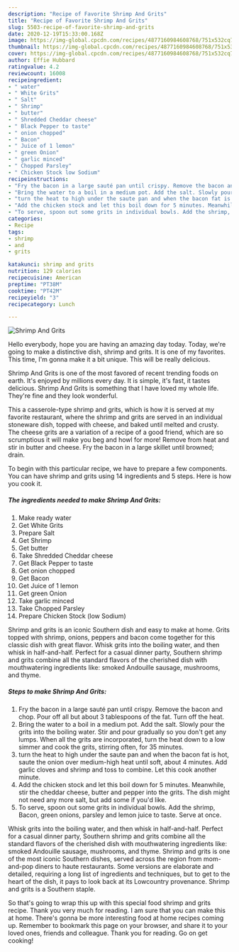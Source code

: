 ```yaml
---
description: "Recipe of Favorite Shrimp And Grits"
title: "Recipe of Favorite Shrimp And Grits"
slug: 5503-recipe-of-favorite-shrimp-and-grits
date: 2020-12-19T15:33:00.168Z
image: https://img-global.cpcdn.com/recipes/4877160984608768/751x532cq70/shrimp-and-grits-recipe-main-photo.jpg
thumbnail: https://img-global.cpcdn.com/recipes/4877160984608768/751x532cq70/shrimp-and-grits-recipe-main-photo.jpg
cover: https://img-global.cpcdn.com/recipes/4877160984608768/751x532cq70/shrimp-and-grits-recipe-main-photo.jpg
author: Effie Hubbard
ratingvalue: 4.2
reviewcount: 16008
recipeingredient:
- " water"
- " White Grits"
- " Salt"
- " Shrimp"
- " butter"
- " Shredded Cheddar cheese"
- " Black Pepper to taste"
- " onion chopped"
- " Bacon"
- " Juice of 1 lemon"
- " green Onion"
- " garlic minced"
- " Chopped Parsley"
- " Chicken Stock low Sodium"
recipeinstructions:
- "Fry the bacon in a large sauté pan until crispy. Remove the bacon and chop. Pour off all but about 3 tablespoons of the fat. Turn off the heat."
- "Bring the water to a boil in a medium pot. Add the salt. Slowly pour the grits into the boiling water. Stir and pour gradually so you don&#39;t get any lumps. When all the grits are incorporated, turn the heat down to a low simmer and cook the grits, stirring often, for 35 minutes."
- "turn the heat to high under the saute pan and when the bacon fat is hot, saute the onion  over medium-high heat until soft, about 4 minutes. Add garlic cloves and shrimp and toss to combine. Let this cook another minute."
- "Add the chicken stock and let this boil down for 5 minutes. Meanwhile, stir the cheddar cheese, butter and pepper into the grits. The dish might not need any more salt, but add some if you&#39;d like."
- "To serve, spoon out some grits in individual bowls. Add the shrimp, Bacon, green onions, parsley and lemon juice to taste.  Serve at once."
categories:
- Recipe
tags:
- shrimp
- and
- grits

katakunci: shrimp and grits 
nutrition: 129 calories
recipecuisine: American
preptime: "PT38M"
cooktime: "PT42M"
recipeyield: "3"
recipecategory: Lunch

---
```



![Shrimp And Grits](https://img-global.cpcdn.com/recipes/4877160984608768/751x532cq70/shrimp-and-grits-recipe-main-photo.jpg)

Hello everybody, hope you are having an amazing day today. Today, we're going to make a distinctive dish, shrimp and grits. It is one of my favorites. This time, I'm gonna make it a bit unique. This will be really delicious.

Shrimp And Grits is one of the most favored of recent trending foods on earth. It's enjoyed by millions every day. It is simple, it's fast, it tastes delicious. Shrimp And Grits is something that I have loved my whole life. They're fine and they look wonderful.

This a casserole-type shrimp and grits, which is how it is served at my favorite restaurant, where the shrimp and grits are served in an individual stoneware dish, topped with cheese, and baked until melted and crusty. The cheese grits are a variation of a recipe of a good friend, which are so scrumptious it will make you beg and howl for more! Remove from heat and stir in butter and cheese. Fry the bacon in a large skillet until browned; drain.


To begin with this particular recipe, we have to prepare a few components. You can have shrimp and grits using 14 ingredients and 5 steps. Here is how you cook it.

<!--inarticleads1-->

##### The ingredients needed to make Shrimp And Grits:

1. Make ready  water
1. Get  White Grits
1. Prepare  Salt
1. Get  Shrimp
1. Get  butter
1. Take  Shredded Cheddar cheese
1. Get  Black Pepper to taste
1. Get  onion chopped
1. Get  Bacon
1. Get  Juice of 1 lemon
1. Get  green Onion
1. Take  garlic minced
1. Take  Chopped Parsley
1. Prepare  Chicken Stock (low Sodium)


Shrimp and grits is an iconic Southern dish and easy to make at home. Grits topped with shrimp, onions, peppers and bacon come together for this classic dish with great flavor. Whisk grits into the boiling water, and then whisk in half-and-half. Perfect for a casual dinner party, Southern shrimp and grits combine all the standard flavors of the cherished dish with mouthwatering ingredients like: smoked Andouille sausage, mushrooms, and thyme. 

<!--inarticleads2-->

##### Steps to make Shrimp And Grits:

1. Fry the bacon in a large sauté pan until crispy. Remove the bacon and chop. Pour off all but about 3 tablespoons of the fat. Turn off the heat.
1. Bring the water to a boil in a medium pot. Add the salt. Slowly pour the grits into the boiling water. Stir and pour gradually so you don&#39;t get any lumps. When all the grits are incorporated, turn the heat down to a low simmer and cook the grits, stirring often, for 35 minutes.
1. turn the heat to high under the saute pan and when the bacon fat is hot, saute the onion  over medium-high heat until soft, about 4 minutes. Add garlic cloves and shrimp and toss to combine. Let this cook another minute.
1. Add the chicken stock and let this boil down for 5 minutes. Meanwhile, stir the cheddar cheese, butter and pepper into the grits. The dish might not need any more salt, but add some if you&#39;d like.
1. To serve, spoon out some grits in individual bowls. Add the shrimp, Bacon, green onions, parsley and lemon juice to taste.  Serve at once.


Whisk grits into the boiling water, and then whisk in half-and-half. Perfect for a casual dinner party, Southern shrimp and grits combine all the standard flavors of the cherished dish with mouthwatering ingredients like: smoked Andouille sausage, mushrooms, and thyme. Shrimp and grits is one of the most iconic Southern dishes, served across the region from mom-and-pop diners to haute restaurants. Some versions are elaborate and detailed, requiring a long list of ingredients and techniques, but to get to the heart of the dish, it pays to look back at its Lowcountry provenance. Shrimp and grits is a Southern staple. 

So that's going to wrap this up with this special food shrimp and grits recipe. Thank you very much for reading. I am sure that you can make this at home. There's gonna be more interesting food at home recipes coming up. Remember to bookmark this page on your browser, and share it to your loved ones, friends and colleague. Thank you for reading. Go on get cooking!
